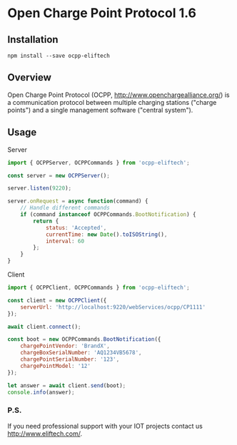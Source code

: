 # Open Charge Point Protocol 1.6

## Installation
```
npm install --save ocpp-eliftech
```

## Overview

Open Charge Point Protocol (OCPP, <http://www.openchargealliance.org/>) is a communication protocol between multiple charging stations ("charge points") and a single management software ("central system").

## Usage

Server

```js
import { OCPPServer, OCPPCommands } from 'ocpp-eliftech';

const server = new OCPPServer();

server.listen(9220);

server.onRequest = async function(command) {
    // Handle different commands
    if (command instanceof OCPPCommands.BootNotification) {
        return {
            status: 'Accepted',
            currentTime: new Date().toISOString(),
            interval: 60
        };
    }
}
```

Client

```js
import { OCPPClient, OCPPCommands } from 'ocpp-eliftech';

const client = new OCPPClient({
    serverUrl: 'http://localhost:9220/webServices/ocpp/CP1111'
});

await client.connect();

const boot = new OCPPCommands.BootNotification({
    chargePointVendor: 'BrandX',
    chargeBoxSerialNumber: 'AQ1234VB5678',
    chargePointSerialNumber: '123',
    chargePointModel: '12'
});

let answer = await client.send(boot);
console.info(answer);
```

### P.S.

If you need professional support with your IOT projects contact us http://www.eliftech.com/.